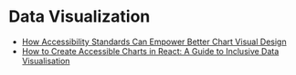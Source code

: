 # Data Visualization

- [How Accessibility Standards Can Empower Better Chart Visual Design](https://www.smashingmagazine.com/2024/02/accessibility-standards-empower-better-chart-visual-design/)
- [How to Create Accessible Charts in React: A Guide to Inclusive Data Visualisation](https://dev.to/tinyoctopus/how-to-create-accessible-charts-in-react-a-guide-to-inclusive-data-visualisation-1a4)
